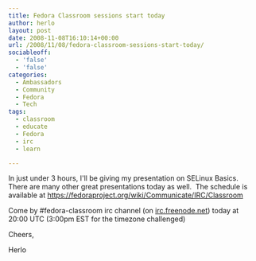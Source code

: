 ```yaml
---
title: Fedora Classroom sessions start today
author: herlo
layout: post
date: 2008-11-08T16:10:14+00:00
url: /2008/11/08/fedora-classroom-sessions-start-today/
sociableoff:
  - 'false'
  - 'false'
categories:
  - Ambassadors
  - Community
  - Fedora
  - Tech
tags:
  - classroom
  - educate
  - Fedora
  - irc
  - learn

---
```

In just under 3 hours, I'll be giving my presentation on SELinux Basics.  There are many other great presentations today as well.  The schedule is available at <a href="https://fedoraproject.org/wiki/Communicate/IRC/Classroom" target="_blank">https://fedoraproject.org/wiki/Communicate/IRC/Classroom</a>

Come by #fedora-classroom irc channel (on <a href="http://irc.freenode.net/" target="_blank">irc.freenode.net</a>) today at 20:00 UTC (3:00pm EST for the timezone challenged)

Cheers,

Herlo